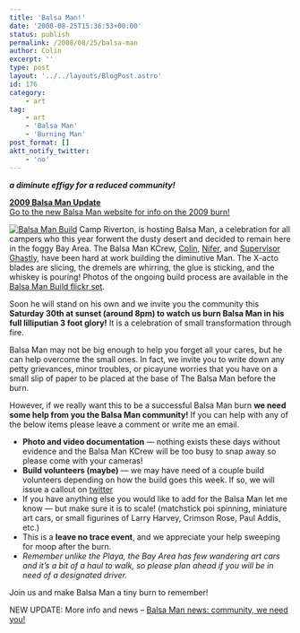 ```yaml
---
title: 'Balsa Man!'
date: '2008-08-25T15:36:53+00:00'
status: publish
permalink: /2008/08/25/balsa-man
author: Colin
excerpt: ''
type: post
layout: '../../layouts/BlogPost.astro'
id: 176
category:
    - art
tag:
    - art
    - 'Balsa Man'
    - 'Burning Man'
post_format: []
aktt_notify_twitter:
    - 'no'
---
```

***a diminute effigy for a reduced community!***

<ins class="insertBlock" datetime="2009-07-31T19:56:06+00:00">**2009 Balsa Man Update**  
Go to the new [Balsa Man](https://balsaman.org) website for info on the 2009 burn!</ins>

[![Balsa Man Build](https://farm4.static.flickr.com/3183/2795914168_4cfe59f576.jpg)](https://www.flickr.com/photos/headlouse/2795914168/ "Balsa Man Build by catcubed, on Flickr") Camp Riverton, is hosting Balsa Man, a celebration for all campers who this year forwent the dusty desert and decided to remain here in the foggy Bay Area. The Balsa Man KCrew, [Colin](https://flickr.com/photos/headlouse/2794348089/in/set-72157606916102462/), [Nifer](https://www.nifnaks.com), and [Supervisor Ghastly](https://flickr.com/photos/headlouse/2794329189/in/set-72157606916102462/), have been hard at work building the diminutive Man. The X-acto blades are slicing, the dremels are whirring, the glue is sticking, and the whiskey is pouring! Photos of the ongoing build process are available in the [Balsa Man Build flickr set](https://flickr.com/photos/headlouse/sets/72157606916102462/).

Soon he will stand on his own and we invite you the community this **Saturday 30th at sunset (around 8pm) to watch us burn Balsa Man in his full lilliputian 3 foot glory!** It is a celebration of small transformation through fire.

Balsa Man may not be big enough to help you forget all your cares, but he can help overcome the small ones. In fact, we invite you to write down any petty grievances, minor troubles, or picayune worries that you have on a small slip of paper to be placed at the base of The Balsa Man before the burn.

However, if we really want this to be a successful Balsa Man burn **we need some help from you the Balsa Man community!** If you can help with any of the below items please leave a comment or write me an email.

- **Photo and video documentation** — nothing exists these days without evidence and the Balsa Man KCrew will be too busy to snap away so please come with your cameras!
- <span style="font-weight: bold;">Build volunteers (maybe)</span> — we may have need of a couple build volunteers depending on how the build goes this week. If so, we will issue a callout on [twitter](https://twitter.com/catcubed)
- If you have anything else you would like to add for the Balsa Man let me know — but make sure it is to scale! (matchstick poi spinning, miniature art cars, or small figurines of Larry Harvey, Crimson Rose, Paul Addis, etc.)
- This is a **leave no trace event**, and we appreciate your help sweeping for moop after the burn.
- *Remember unlike the Playa, the Bay Area has few wandering art cars and it’s a bit of a haul to walk, so please plan ahead if you will be in need of a designated driver.*

Join us and make Balsa Man a tiny burn to remember!

NEW UPDATE: More info and news – [Balsa Man news: community, we need you!](https://catcubed.com/2008/08/27/balsa-man-news-community-we-need-you/)